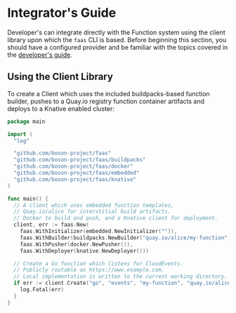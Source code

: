 # Integrator's Guide

Developer's can integrate directly with the Function system using the client library upon which the `faas` CLI is based.  Before beginning this section, you should have a configured provider and be familiar with the topics covered in the [developer's guide](docs/developers_guide.md).

## Using the Client Library

To create a Client which uses the included buildpacks-based function builder, pushes to a Quay.io registry function container artifacts and deploys to a Knative enabled cluster: 
```go
package main

import (
  "log"

  "github.com/boson-project/faas"
  "github.com/boson-project/faas/buildpacks"
  "github.com/boson-project/faas/docker"
  "github.com/boson-project/faas/embedded"
  "github.com/boson-project/faas/knative"
)

func main() {
  // A client which uses embedded function templates,
  // Quay.io/alice for interstitial build artifacts.
  // Docker to build and push, and a Knative client for deployment.
  client, err := faas.New(
    faas.WithInitializer(embedded.NewInitializer("")),
    faas.WithBuilder(buildpacks.NewBuilder("quay.io/alice/my-function")),
    faas.WithPusher(docker.NewPusher()),
    faas.WithDeployer(knative.NewDeployer()))

  // Create a Go function which listens for CloudEvents.
  // Publicly routable as https://www.example.com.
  // Local implementation is written to the current working directory.
  if err := client.Create("go", "events", "my-function", "quay.io/alice/my-function:v1.0"); err != nil {
    log.Fatal(err)
  }
}
```



